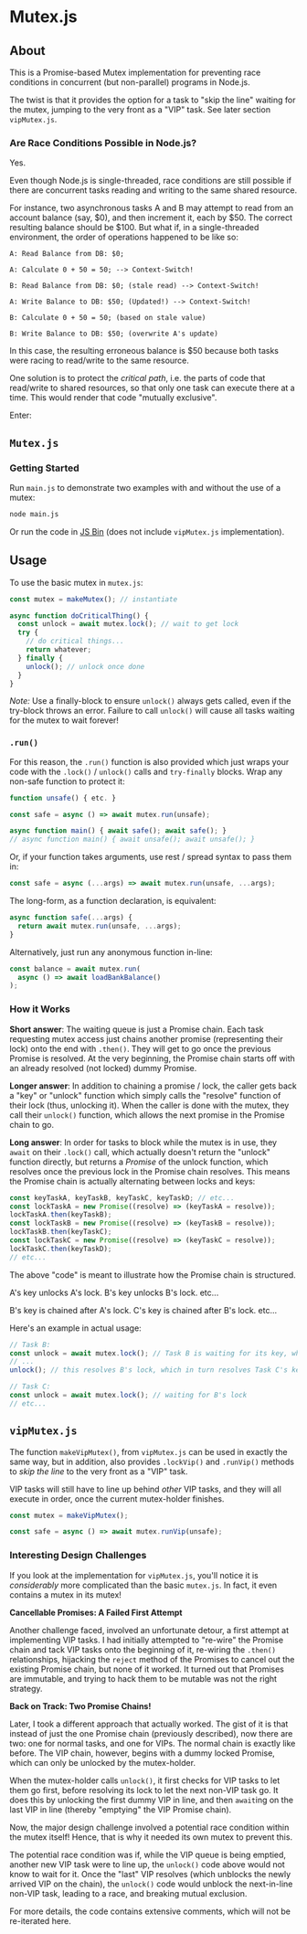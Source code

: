 # Mutex.js

## About

This is a Promise-based Mutex implementation for preventing race conditions in concurrent (but non-parallel) programs in Node.js.

The twist is that it provides the option for a task to "skip the line" waiting for the mutex, jumping to the very front as a "VIP" task. See later section `vipMutex.js`.

### Are Race Conditions Possible in Node.js?

Yes.

Even though Node.js is single-threaded, race conditions are still possible if there are concurrent tasks reading and writing to the same shared resource.

For instance, two asynchronous tasks A and B may attempt to read from an account balance (say, $0), and then increment it, each by $50. The correct resulting balance should be $100. But what if, in a single-threaded environment, the order of operations happened to be like so:

```
A: Read Balance from DB: $0;

A: Calculate 0 + 50 = 50; --> Context-Switch!

B: Read Balance from DB: $0; (stale read) --> Context-Switch!

A: Write Balance to DB: $50; (Updated!) --> Context-Switch!

B: Calculate 0 + 50 = 50; (based on stale value)

B: Write Balance to DB: $50; (overwrite A's update)
```

In this case, the resulting erroneous balance is $50 because both tasks were racing to read/write to the same resource.

One solution is to protect the _critical path_, i.e. the parts of code that read/write to shared resources, so that only one task can execute there at a time. This would render that code "mutually exclusive".

Enter:

## `Mutex.js`

### Getting Started

Run `main.js` to demonstrate two examples with and without the use of a mutex:

```bash
node main.js
```

Or run the code in [JS Bin](https://jsbin.com/salaqalaka/1/edit?js,console) (does not include `vipMutex.js` implementation).

## Usage

To use the basic mutex in `mutex.js`:

```js
const mutex = makeMutex(); // instantiate

async function doCriticalThing() {
  const unlock = await mutex.lock(); // wait to get lock
  try {
    // do critical things...
    return whatever;
  } finally {
    unlock(); // unlock once done
  }
}
```

_Note:_ Use a finally-block to ensure `unlock()` always gets called, even if the try-block throws an error. Failure to call `unlock()` will cause all tasks waiting for the mutex to wait forever!

### `.run()`

For this reason, the `.run()` function is also provided which just wraps your code with the `.lock()` / `unlock()` calls and `try-finally` blocks. Wrap any non-safe function to protect it:

```js
function unsafe() { etc. }

const safe = async () => await mutex.run(unsafe);

async function main() { await safe(); await safe(); }
// async function main() { await unsafe(); await unsafe(); }
```

Or, if your function takes arguments, use rest / spread syntax to pass them in:

```js
const safe = async (...args) => await mutex.run(unsafe, ...args);
```

The long-form, as a function declaration, is equivalent:

```js
async function safe(...args) {
  return await mutex.run(unsafe, ...args);
}
```

Alternatively, just run any anonymous function in-line:

```js
const balance = await mutex.run(
  async () => await loadBankBalance()
);
```

### How it Works

**Short answer**: The waiting queue is just a Promise chain. Each task requesting mutex access just chains another promise (representing their lock) onto the end with `.then()`. They will get to go once the previous Promise is resolved. At the very beginning, the Promise chain starts off with an already resolved (not locked) dummy Promise.

**Longer answer**: In addition to chaining a promise / lock, the caller gets back a "key" or "unlock" function which simply calls the "resolve" function of their lock (thus, unlocking it). When the caller is done with the mutex, they call their `unlock()` function, which allows the next promise in the Promise chain to go.

**Long answer**: In order for tasks to block while the mutex is in use, they `await` on their `.lock()` call, which actually doesn't return the "unlock" function directly, but returns a _Promise_ of the unlock function, which resolves once the previous lock in the Promise chain resolves. This means the Promise chain is actually alternating between locks and keys:

```js
const keyTaskA, keyTaskB, keyTaskC, keyTaskD; // etc...
const lockTaskA = new Promise((resolve) => (keyTaskA = resolve));
lockTaskA.then(keyTaskB);
const lockTaskB = new Promise((resolve) => (keyTaskB = resolve));
lockTaskB.then(keyTaskC);
const lockTaskC = new Promise((resolve) => (keyTaskC = resolve));
lockTaskC.then(keyTaskD);
// etc...
```

The above "code" is meant to illustrate how the Promise chain is structured.

A's key unlocks A's lock. B's key unlocks B's lock. etc...

B's key is chained after A's lock. C's key is chained after B's lock. etc...

Here's an example in actual usage:

```js
// Task B:
const unlock = await mutex.lock(); // Task B is waiting for its key, which will resolve once Task A's lock is resolved
// ...
unlock(); // this resolves B's lock, which in turn resolves Task C's key

// Task C:
const unlock = await mutex.lock(); // waiting for B's lock
// etc...
```

## `vipMutex.js`

The function `makeVipMutex()`, from `vipMutex.js` can be used in exactly the same way, but in addition, also provides `.lockVip()` and `.runVip()` methods to _skip the line_ to the very front as a "VIP" task.

VIP tasks will still have to line up behind _other_ VIP tasks, and they will all execute in order, once the current mutex-holder finishes.

```js
const mutex = makeVipMutex();

const safe = async () => await mutex.runVip(unsafe);
```

### Interesting Design Challenges

If you look at the implementation for `vipMutex.js`, you'll notice it is _considerably_ more complicated than the basic `mutex.js`. In fact, it even contains a mutex in its mutex!

**Cancellable Promises: A Failed First Attempt**

Another challenge faced, involved an unfortunate detour, a first attempt at implementing VIP tasks. I had initially attempted to "re-wire" the Promise chain and tack VIP tasks onto the beginning of it, re-wiring the `.then()` relationships, hijacking the `reject` method of the Promises to cancel out the existing Promise chain, but none of it worked. It turned out that Promises are immutable, and trying to hack them to be mutable was not the right strategy.

**Back on Track: Two Promise Chains!**

Later, I took a different approach that actually worked. The gist of it is that instead of just the one Promise chain (previously described), now there are two: one for normal tasks, and one for VIPs. The normal chain is exactly like before. The VIP chain, however, begins with a dummy locked Promise, which can only be unlocked by the mutex-holder.

When the mutex-holder calls `unlock()`, it first checks for VIP tasks to let them go first, before resolving its lock to let the next non-VIP task go. It does this by unlocking the first dummy VIP in line, and then `await`ing on the last VIP in line (thereby "emptying" the VIP Promise chain).

Now, the major design challenge involved a potential race condition within the mutex itself! Hence, that is why it needed its own mutex to prevent this.

The potential race condition was if, while the VIP queue is being emptied, another new VIP task were to line up, the `unlock()` code above would not know to wait for it. Once the "last" VIP resolves (which unblocks the newly arrived VIP on the chain), the `unlock()` code would unblock the next-in-line non-VIP task, leading to a race, and breaking mutual exclusion.

For more details, the code contains extensive comments, which will not be re-iterated here.
